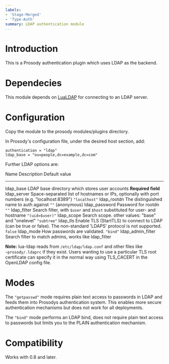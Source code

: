 ```yaml
---
labels:
- 'Stage-Merged'
- 'Type-Auth'
summary: LDAP authentication module
...
```


Introduction
============

This is a Prosody authentication plugin which uses LDAP as the backend.

Dependecies
===========

This module depends on [LuaLDAP](https://github.com/lualdap/lualdap)
for connecting to an LDAP server.

Configuration
=============

Copy the module to the prosody modules/plugins directory.

In Prosody's configuration file, under the desired host section, add:

``` {.lua}
authentication = "ldap"
ldap_base = "ou=people,dc=example,dc=com"
```

Further LDAP options are:

  Name                  Description                                                                                                            Default value
  --------------------- ---------------------------------------------------------------------------------------------------------------------- --------------------
  ldap\_base            LDAP base directory which stores user accounts                                                                         **Required field**
  ldap\_server          Space-separated list of hostnames or IPs, optionally with port numbers (e.g. "localhost:8389")                         `"localhost"`
  ldap\_rootdn          The distinguished name to auth against                                                                                 `""` (anonymous)
  ldap\_password        Password for rootdn                                                                                                    `""`
  ldap\_filter          Search filter, with `$user` and `$host` substituted for user- and hostname                                             `"(uid=$user)"`
  ldap\_scope           Search scope. other values: "base" and "onelevel"                                                                      `"subtree"`
  ldap\_tls             Enable TLS (StartTLS) to connect to LDAP (can be true or false). The non-standard 'LDAPS' protocol is not supported.   `false`
  ldap\_mode            How passwords are validated.                                                                                           `"bind"`
  ldap\_admin\_filter   Search filter to match admins, works like ldap\_filter

**Note:** lua-ldap reads from `/etc/ldap/ldap.conf` and other files like
`~prosody/.ldaprc` if they exist. Users wanting to use a particular TLS
root certificate can specify it in the normal way using TLS\_CACERT in
the OpenLDAP config file.

Modes
=====

The `"getpasswd"` mode requires plain text access to passwords in LDAP
and feeds them into Prosodys authentication system. This enables more
secure authentication mechanisms but does not work for all deployments.

The `"bind"` mode performs an LDAP bind, does not require plain text
access to passwords but limits you to the PLAIN authentication
mechanism.

Compatibility
=============

Works with 0.8 and later.
